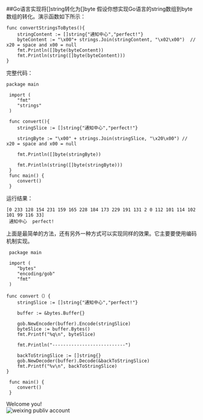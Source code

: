 ##Go语言实现将[]string转化为[]byte
假设你想实现Go语言的string数组到byte数组的转化。演示函数如下所示：

	func convertStringsToBytes(){
		stringContent := []string{"通知中心","perfect!"}
		byteContent := "\x00"+ strings.Join(stringContent, "\x02\x00")  // x20 = space and x00 = null
		fmt.Println([]byte(byteContent))
		fmt.Println(string([]byte(byteContent)))
	}


完整代码：

	package main
	
	 import (
	 	"fmt"
	 	"strings"
	 )
	
	 func convert(){
	 	stringSlice := []string{"通知中心","perfect!"}
	
	 	stringByte := "\x00" + strings.Join(stringSlice, "\x20\x00") // x20 = space and x00 = null
	
	 	fmt.Println([]byte(stringByte))
	 	
	 	fmt.Println(string([]byte(stringByte)))
	 }
	 func main() {
		convert()
	 }

运行结果：

	[0 233 128 154 231 159 165 228 184 173 229 191 131 2 0 112 101 114 102 101 99 116 33]
	 通知中心  perfect!

上面是最简单的方法，还有另外一种方式可以实现同样的效果。它主要要使用编码机制实现。

	 package main
	
	 import (
	 	"bytes"
	 	"encoding/gob"
	 	"fmt"
	 )
	
	func convert（）{
		stringSlice := []string{"通知中心","perfect!"}
	
	 	buffer := &bytes.Buffer{}
	
	 	gob.NewEncoder(buffer).Encode(stringSlice)
	 	byteSlice := buffer.Bytes()
	 	fmt.Printf("%q\n", byteSlice)
	
	 	fmt.Println("---------------------------")
	
	 	backToStringSlice := []string{}
	 	gob.NewDecoder(buffer).Decode(&backToStringSlice)
	 	fmt.Printf("%v\n", backToStringSlice)
	}
	
	 func main() {
		convert()
	 }




Welcome you! <br>
![weixing publiv account](http://img.blog.csdn.net/20160424104206329)